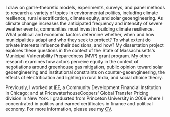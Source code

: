 I draw on game-theoretic models, experiments, surveys, and panel methods to research a variety of topics in environmental politics, including climate resilience, rural electrification, climate equity, and solar geoengineering. As climate change increases the anticipated frequency and intensity of severe weather events, communities must invest in building climate resilience. What political and economic factors determine whether, when and how municipalities adapt and who they seek to protect? To what extent do private interests influence their decisions, and how? My dissertation project explores these questions in the context of the State of Massachusetts's Municipal Vulnerability Preparedness (MVP) grant program. My other research examines how actors perceive equity in the context of negotiations around greenhouse gas mitigation, public opinion toward solar geoengineering and institutional constraints on counter-geoengineering, the effects of electrification and lighting in rural India, and social choice theory. 

Previously, I worked at [IFF](https://www.linkedin.com/in/aseemmahajan?trk=nav_responsive_tab_profile), a Community Development Financial Institution in Chicago; and at PricewaterhouseCoopers' Global Transfer Pricing division in New York. I graduated from Princeton University in 2009 where I concentrated in politics and earned certificates in finance and political economy. For more information, please see my [CV](https://www.dropbox.com/s/fkk2d15wycy9xgq/Mahajan_10012019.pdf?dl=0).

